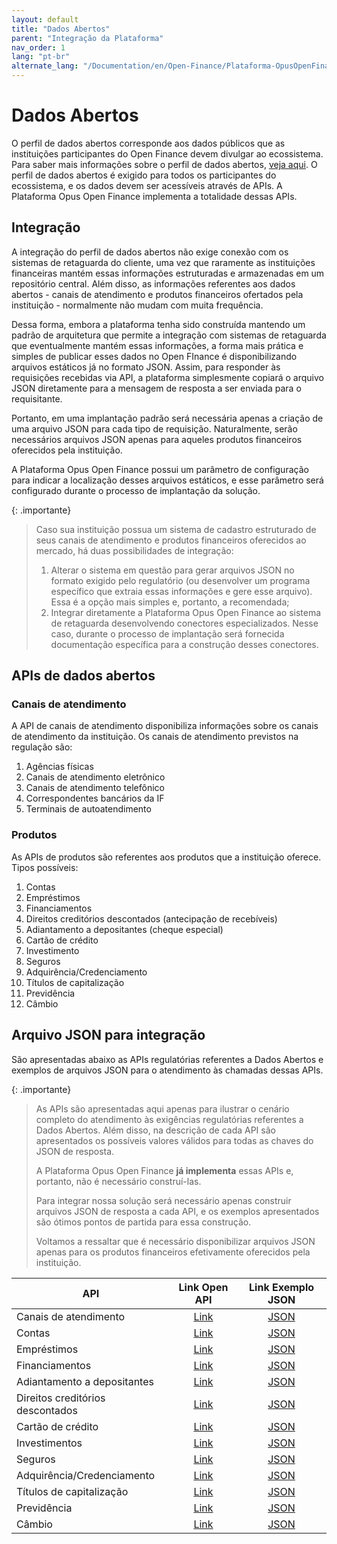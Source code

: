```yaml
---
layout: default
title: "Dados Abertos"
parent: "Integração da Plataforma"
nav_order: 1
lang: "pt-br"
alternate_lang: "/Documentation/en/Open-Finance/Plataforma-OpusOpenFinance/Integração/Dados_abertos/"
---
```


# Dados Abertos

O perfil de dados abertos corresponde aos dados públicos que as instituições participantes do Open Finance devem divulgar ao ecossistema. Para saber mais informações sobre o perfil de dados abertos, [veja aqui][Perfis-Open-Finance-Brasil].
O perfil de dados abertos é exigido para todos os participantes do ecossistema, e os dados devem ser acessíveis através de APIs. A Plataforma Opus Open Finance implementa a totalidade dessas APIs.

## Integração

A integração do perfil de dados abertos não exige conexão com os sistemas de retaguarda do cliente, uma vez que raramente as instituições financeiras mantém essas informações estruturadas e armazenadas em um repositório central. Além disso, as informações referentes aos dados abertos - canais de atendimento e produtos financeiros ofertados pela instituição - normalmente não mudam com muita frequência.

Dessa forma, embora a plataforma tenha sido construída mantendo um padrão de arquitetura que permite a integração com sistemas de retaguarda que eventualmente mantém essas informações, a forma mais prática e simples de publicar esses dados no Open FInance é disponibilizando arquivos estáticos já no formato JSON. Assim, para responder às requisições recebidas via API, a plataforma simplesmente copiará o arquivo JSON diretamente para a mensagem de resposta a ser enviada para o requisitante.

Portanto, em uma implantação padrão será necessária apenas a criação de uma arquivo JSON para cada tipo de requisição. Naturalmente, serão necessários arquivos JSON  apenas para aqueles produtos financeiros oferecidos pela instituição.

A Plataforma Opus Open Finance possui um parâmetro de configuração para indicar a localização desses arquivos estáticos, e esse parâmetro será configurado durante o processo de implantação da solução.

{: .importante}
>Caso sua instituição possua um sistema de cadastro estruturado de seus canais de atendimento e produtos financeiros oferecidos ao mercado, há duas possibilidades de integração:
>
>1. Alterar o sistema em questão para gerar arquivos JSON no formato exigido pelo regulatório (ou desenvolver um programa específico que extraia essas informações e gere esse arquivo). Essa é a opção mais simples e, portanto, a recomendada;
>2. Integrar diretamente a Plataforma Opus Open Finance ao sistema de retaguarda desenvolvendo conectores especializados. Nesse caso, durante o processo de implantação será fornecida documentação específica para a construção desses conectores.

## APIs de dados abertos

### Canais de atendimento

A API de canais de atendimento disponibiliza informações sobre os canais de atendimento da instituição. Os canais de atendimento previstos na regulação são:

1. Agências físicas
2. Canais de atendimento eletrônico
3. Canais de atendimento telefônico
4. Correspondentes bancários da IF
5. Terminais de autoatendimento

### Produtos

As APIs de produtos são referentes aos produtos que a instituição oferece. Tipos possíveis:

1. Contas
2. Empréstimos
3. Financiamentos
4. Direitos creditórios descontados (antecipação de recebíveis)
5. Adiantamento a depositantes (cheque especial)
6. Cartão de crédito
7. Investimento
8. Seguros
9. Adquirência/Credenciamento
10. Títulos de capitalização
11. Previdência
12. Câmbio

## Arquivo JSON para integração

São apresentadas abaixo as APIs regulatórias referentes a Dados Abertos e exemplos de arquivos JSON para o atendimento às chamadas dessas APIs.

{: .importante}
>As APIs são apresentadas aqui apenas para ilustrar o cenário completo do atendimento às exigências regulatórias referentes a Dados Abertos. Além disso, na descrição de cada API são apresentados os possíveis valores válidos para todas as chaves do JSON de resposta.
>
>A Plataforma Opus Open Finance **já implementa** essas APIs e, portanto, não é necessário construí-las.
>
>Para integrar nossa solução será necessário apenas construir arquivos JSON de resposta a cada API, e os exemplos apresentados são ótimos pontos de partida para essa construção.
>
>Voltamos a ressaltar que é necessário disponibilizar arquivos JSON apenas para os produtos financeiros efetivamente oferecidos pela instituição.

|API                               |Link Open API          |Link Exemplo JSON           |
|----------------------------------|:---------------------:|:--------------------------:|
|Canais de atendimento             |[Link][Channels]       |[JSON][Channels-JSON]       |
|Contas                            |[Link][Accounts]       |[JSON][Accounts-JSON]       |
|Empréstimos                       |[Link][Loans]          |[JSON][Loans-JSON]          |
|Financiamentos                    |[Link][Financings]     |[JSON][Financings-JSON]     |
|Adiantamento a depositantes       |[Link][Unarranged]     |[JSON][Unarranged-JSON]     |
|Direitos creditórios descontados  |[Link][Inv-financings] |[JSON][Inv-financings-JSON] |
|Cartão de crédito                 |[Link][CreditCard]     |[JSON][CreditCard-JSON]     |
|Investimentos                     |[Link][Investments]    |[JSON][Investments-JSON]    |
|Seguros                           |[Link][Insurance]      |[JSON][Insurance-JSON]      |
|Adquirência/Credenciamento        |[Link][Acquiring]      |[JSON][Acquiring-JSON]      |
|Títulos de capitalização          |[Link][Capitalization] |[JSON][Capitalization-JSON] |
|Previdência                       |[Link][Pension]        |[JSON][Pension-JSON]        |
|Câmbio                            |[Link][Exchange]       |[JSON][Exchange-JSON]       |

[Acquiring]: ../../../../swagger-ui/index.html?api=open-data-acquiring
[Accounts]: ../../../../swagger-ui/index.html?api=open-data-accounts
[Capitalization]: ../../../../swagger-ui/index.html?api=open-data-capitalization
[Channels]: ../../../../swagger-ui/index.html?api=open-data-channels
[CreditCard]: ../../../../swagger-ui/index.html?api=open-data-credit-cards
[Exchange]: ../../../../swagger-ui/index.html?api=open-data-exchange
[Financings]: ../../../../swagger-ui/index.html?api=open-data-financings
[Insurance]: ../../../../swagger-ui/index.html?api=open-data-insurance
[Investments]: ../../../../swagger-ui/index.html?api=open-data-investments
[Inv-financings]: ../../../../swagger-ui/index.html?api=open-data-invoice-financings
[Loans]: ../../../../swagger-ui/index.html?api=open-data-loans
[Pension]: ../../../../swagger-ui/index.html?api=open-data-pension
[Unarranged]: ../../../../swagger-ui/index.html?api=open-data-unarranged

[Channels-JSON]: ../apis-dados-abertos/DadosAbertos-Channels.html
[Accounts-JSON]: ../apis-dados-abertos/DadosAbertos-Accounts.html
[Loans-JSON]: ../apis-dados-abertos/DadosAbertos-Loans.html
[Financings-JSON]: ../apis-dados-abertos/DadosAbertos-Financings.html
[Unarranged-JSON]: ../apis-dados-abertos/DadosAbertos-Unarranged.html
[Inv-financings-JSON]: ../apis-dados-abertos/DadosAbertos-Invoice.html
[CreditCard-JSON]: ../apis-dados-abertos/DadosAbertos-CreditCard.html
[Investments-JSON]: ../apis-dados-abertos/DadosAbertos-Investments.html
[Insurance-JSON]: ../apis-dados-abertos/DadosAbertos-Insurance.html
[Acquiring-JSON]: ../apis-dados-abertos/DadosAbertos-Acquiring.html
[Capitalization-JSON]: ../apis-dados-abertos/DadosAbertos-Capitalization.html
[Pension-JSON]: ../apis-dados-abertos/DadosAbertos-Pension.html
[Exchange-JSON]: ../apis-dados-abertos/DadosAbertos-Exchange.html

[Perfis-Open-Finance-Brasil]: ../../Open-Finance-Brasil/PerfisOFB/Dados-abertos.html
